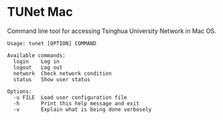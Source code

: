 TUNet Mac
===========

Command line tool for accessing Tsinghua University Network in Mac OS.

	Usage: tunet [OPTION] COMMAND
	
	Available commands:
	  login    Log in
	  logout   Log out
	  network  Check network condition
	  status   Show user status
	
	Options:
	  -u FILE  Load user configuration file
	  -h       Print this help message and exit
	  -v       Explain what is being done verbosely

